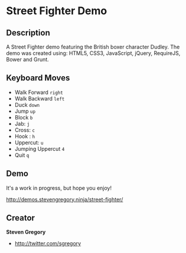 Street Fighter Demo
====================

## Description

A Street Fighter demo featuring the British boxer character Dudley. The demo was created using: HTML5, CSS3, JavaScript, jQuery, RequireJS, Bower and Grunt.

## Keyboard Moves

* Walk Forward `right`
* Walk Backward `left`
* Duck `down`
* Jump `up`
* Block `b`
* Jab: `j`
* Cross: `c`
* Hook : `h`
* Uppercut: `u`
* Jumping Uppercut `4`
* Quit `q`

## Demo

It's a work in progress, but hope you enjoy!

http://demos.stevengregory.ninja/street-fighter/

## Creator

**Steven Gregory**

- <http://twitter.com/sgregory>